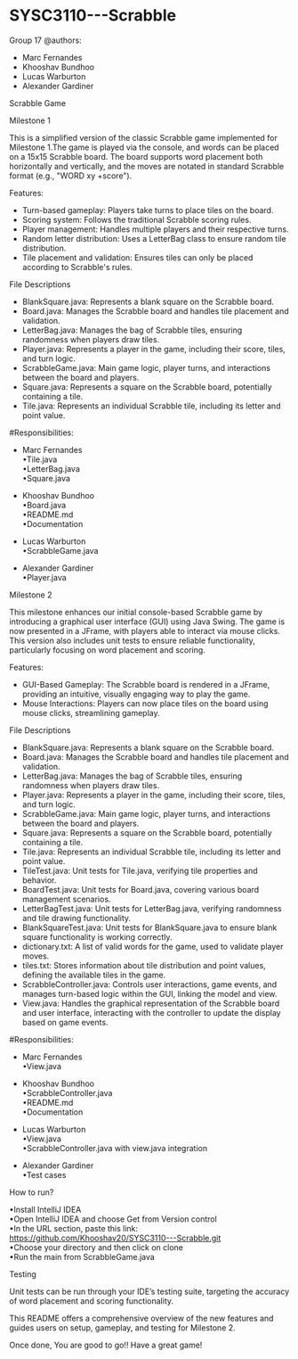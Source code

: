 # SYSC3110---Scrabble
Group 17
@authors:
- Marc Fernandes
- Khooshav Bundhoo
- Lucas Warburton
- Alexander Gardiner 

Scrabble Game

Milestone 1

This is a simplified version of the classic Scrabble game implemented for Milestone 1.The game is played via the console, and words can be placed on a 15x15 Scrabble board. The board supports word placement both horizontally and vertically, and the moves are notated in standard Scrabble format (e.g., "WORD xy +score").

Features:
- Turn-based gameplay: Players take turns to place tiles on the board.
- Scoring system: Follows the traditional Scrabble scoring rules.
- Player management: Handles multiple players and their respective turns.
- Random letter distribution: Uses a LetterBag class to ensure random tile distribution.
- Tile placement and validation: Ensures tiles can only be placed according to Scrabble's rules.

File Descriptions
- BlankSquare.java: Represents a blank square on the Scrabble board.
- Board.java: Manages the Scrabble board and handles tile placement and validation.
- LetterBag.java: Manages the bag of Scrabble tiles, ensuring randomness when players draw tiles.
- Player.java: Represents a player in the game, including their score, tiles, and turn logic.
- ScrabbleGame.java: Main game logic, player turns, and interactions between the board and players.
- Square.java: Represents a square on the Scrabble board, potentially containing a tile.
- Tile.java: Represents an individual Scrabble tile, including its letter and point value.

#Responsibilities:
- Marc Fernandes <br>
•Tile.java <br>
•LetterBag.java <br>
•Square.java <br>

- Khooshav Bundhoo <br>
 •Board.java <br>
 •README.md <br>
 •Documentation <br>

- Lucas Warburton <br>
 •ScrabbleGame.java <br>
  
- Alexander Gardiner <br>
 •Player.java <br>


Milestone 2

This milestone enhances our initial console-based Scrabble game by introducing a graphical user interface (GUI) using Java Swing. The game is now presented in a JFrame, with players able to interact via mouse clicks. This version also includes unit tests to ensure reliable functionality, particularly focusing on word placement and scoring.

Features:
- GUI-Based Gameplay: The Scrabble board is rendered in a JFrame, providing an intuitive, visually engaging way to play the game.
- Mouse Interactions: Players can now place tiles on the board using mouse clicks, streamlining gameplay.

File Descriptions

- BlankSquare.java: Represents a blank square on the Scrabble board.
- Board.java: Manages the Scrabble board and handles tile placement and validation.
- LetterBag.java: Manages the bag of Scrabble tiles, ensuring randomness when players draw tiles.
- Player.java: Represents a player in the game, including their score, tiles, and turn logic.
- ScrabbleGame.java: Main game logic, player turns, and interactions between the board and players.
- Square.java: Represents a square on the Scrabble board, potentially containing a tile.
- Tile.java: Represents an individual Scrabble tile, including its letter and point value.
- TileTest.java: Unit tests for Tile.java, verifying tile properties and behavior.
- BoardTest.java: Unit tests for Board.java, covering various board management scenarios.
- LetterBagTest.java: Unit tests for LetterBag.java, verifying randomness and tile drawing functionality.
- BlankSquareTest.java: Unit tests for BlankSquare.java to ensure blank square functionality is working correctly.
- dictionary.txt: A list of valid words for the game, used to validate player moves.
- tiles.txt: Stores information about tile distribution and point values, defining the available tiles in the game.
- ScrabbleController.java: Controls user interactions, game events, and manages turn-based logic within the GUI, linking the model and view.
- View.java: Handles the graphical representation of the Scrabble board and user interface, interacting with the controller to update the display based on game events.


#Responsibilities:
- Marc Fernandes <br>
 •View.java <br>

- Khooshav Bundhoo <br>
 •ScrabbleController.java <br>
 •README.md <br>
 •Documentation <br>

- Lucas Warburton <br>
 •View.java <br>
 •ScrabbleController.java with view.java integration <br>
 
- Alexander Gardiner <br>
 •Test cases <br>

How to run?

 •Install IntelliJ IDEA <br>
 •Open IntelliJ IDEA and choose Get from Version control <br>
 •In the URL section, paste this link: https://github.com/Khooshav20/SYSC3110---Scrabble.git <br>
 •Choose your directory and then click on clone <br>
 •Run the main from ScrabbleGame.java <br>

Testing

Unit tests can be run through your IDE’s testing suite, targeting the accuracy of word placement and scoring functionality.

This README offers a comprehensive overview of the new features and guides users on setup, gameplay, and testing for Milestone 2.
 
Once done, You are good to go!! Have a great game!


